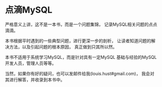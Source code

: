 点滴MySQL
=======

严格意义上讲，这不是一本书，而是一个问题集锦，
记录MySQL相关问题的点点滴滴。


本书根据平时遇到的一些典型问题，进行更深一步的剖析，
让读者知道问题的解决方法，以及引起问题的根本原因，
真正做到只其所以然。

本书不适用于系统学习MySQL，而是针对具有一定MySQL
基础与经验的MySQL开发人员，管理人员等等。

当然，如果你有好的疑问，也可以发邮件给我(louis.hust#gmail.com)，
我会对其进行解答，并收录到本书中。
